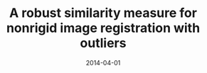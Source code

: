 ---
title: "A robust similarity measure for nonrigid image registration with outliers"
collection: publications
permalink: 
excerpt: 'Robust cosine similarity measure'
date: 2014-04-01
venue: 'IEEE 11th International Symposium on Biomedical Imaging (ISBI)'
paperurl: http://ieeexplore.ieee.org/abstract/document/6867934/
citation: '<b>Pszczolkowski, S.</b>, Zafeiriou, S., Ledig, C. and Rueckert, D., 2014, April. &quot;A robust similarity measure for nonrigid image registration with outliers&quot; <i>In Biomedical Imaging (ISBI), 2014 IEEE 11th International Symposium on (pp. 568-571)</i>. IEEE'
---